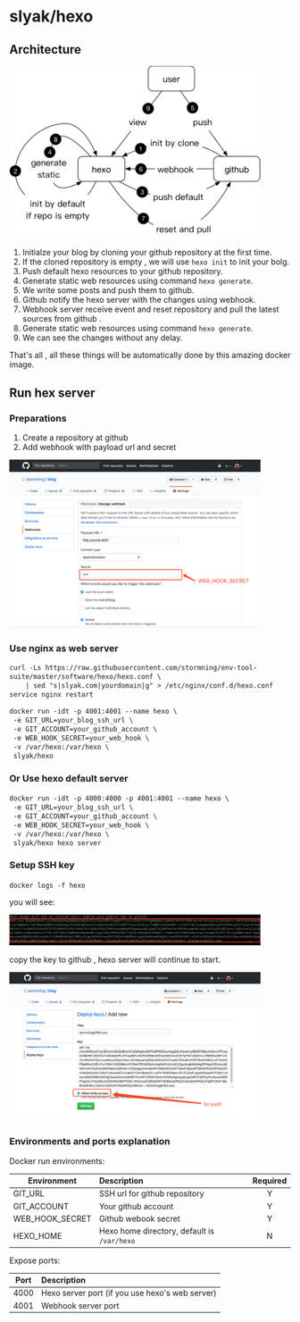 # slyak/hexo

## Architecture

<img src="./assets/hexo.png" width="450">

1. Initialze your blog by cloning your github repository at the first time.
2. If the cloned repository is empty , we will use `hexo init` to init your bolg.
3. Push default hexo resources to your github repository.
4. Generate static web resources using command `hexo generate`.
5. We write some posts and push them to github.
6. Github notify the hexo server with the changes using webhook.
7. Webhook server receive event and reset repository and pull the latest sources from github .
8. Generate static web resources using command `hexo generate`.
9. We can see the changes without any delay.

That's all , all these things will be automatically done by this amazing docker image.


## Run hex server
### Preparations
1. Create a repository at github
2. Add webhook with payload url and secret
<img src="./assets/webhook.png" width="450">

### Use nginx as web server
```
curl -Ls https://raw.githubusercontent.com/stormning/env-tool-suite/master/software/hexo/hexo.conf \
    | sed "s|slyak.com|yourdomain|g" > /etc/nginx/conf.d/hexo.conf
service nginx restart
```
```
docker run -idt -p 4001:4001 --name hexo \
 -e GIT_URL=your_blog_ssh_url \ 
 -e GIT_ACCOUNT=your_github_account \
 -e WEB_HOOK_SECRET=your_web_hook \ 
 -v /var/hexo:/var/hexo \
 slyak/hexo
```

### Or Use hexo default server
```
docker run -idt -p 4000:4000 -p 4001:4001 --name hexo \
 -e GIT_URL=your_blog_ssh_url \ 
 -e GIT_ACCOUNT=your_github_account \
 -e WEB_HOOK_SECRET=your_web_hook \ 
 -v /var/hexo:/var/hexo \
 slyak/hexo hexo server
```

### Setup SSH key
`docker logs -f hexo`

you will see:

<img src="./assets/rsa_key.png" width="450">

copy the key to github , hexo server will continue to start.

<img src="./assets/rsa.png" width="450">

### Environments and ports explanation

Docker run environments:

| Environment | Description |  Required  |
| --------    | :-----   | :----: |
| GIT_URL     | SSH url for github repository |   Y    |
| GIT_ACCOUNT | Your github account |   Y    |
| WEB_HOOK_SECRET | Github webook secret |   Y    |
| HEXO_HOME | Hexo home directory, default is `/var/hexo` |   N    |

Expose ports:

| Port | Description |
| --------    | :----- |
| 4000     | Hexo server port (if you use hexo's web server) |
| 4001 | Webhook server port |

